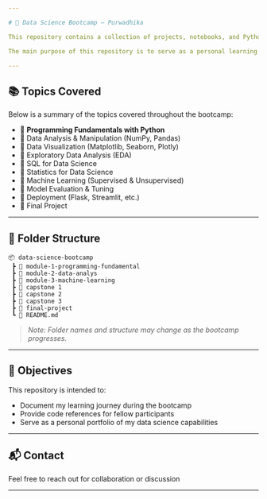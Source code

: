 ```yaml
---

# 🧠 Data Science Bootcamp – Purwadhika

This repository contains a collection of projects, notebooks, and Python scripts that I worked on during the **Data Science Bootcamp** at **Purwadhika Digital Technology School**.

The main purpose of this repository is to serve as a personal learning archive and a portfolio showcasing my progress in data science, from foundational topics to data analysis and machine learning projects.

---
```


## 📚 Topics Covered

Below is a summary of the topics covered throughout the bootcamp:

* 📌 **Programming Fundamentals with Python**
* 📌 Data Analysis & Manipulation (NumPy, Pandas)
* 📌 Data Visualization (Matplotlib, Seaborn, Plotly)
* 📌 Exploratory Data Analysis (EDA)
* 📌 SQL for Data Science
* 📌 Statistics for Data Science
* 📌 Machine Learning (Supervised & Unsupervised)
* 📌 Model Evaluation & Tuning
* 📌 Deployment (Flask, Streamlit, etc.)
* 📌 Final Project

---

## 📁 Folder Structure

```
📦 data-science-bootcamp
 ┣ 📂 module-1-programming-fundamental
 ┣ 📂 module-2-data-analys
 ┣ 📂 module-3-machine-learning
 ┣ 📂 capstone 1
 ┣ 📂 capstone 2
 ┣ 📂 capstone 3
 ┣ 📂 final-project
 ┗ 📜 README.md
```

> *Note: Folder names and structure may change as the bootcamp progresses.*

---

## 🎯 Objectives

This repository is intended to:

* Document my learning journey during the bootcamp
* Provide code references for fellow participants
* Serve as a personal portfolio of my data science capabilities

---

## 📬 Contact

Feel free to reach out for collaboration or discussion

---
